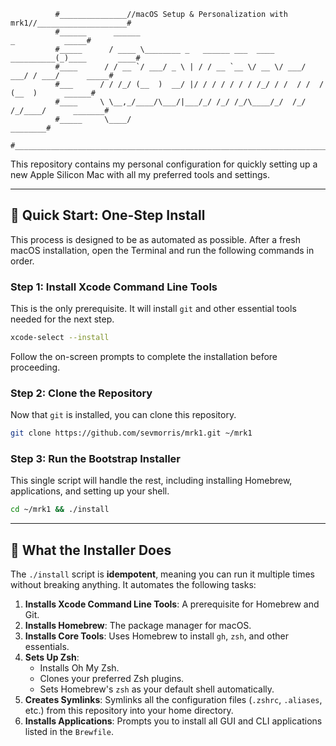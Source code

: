 ```
          #_______________//macOS Setup & Personalization with mrk1//____________________#
          #______      ______                                           _           _____#
          #_____      / ____ \________ _   ______ ___  ____  __________(_)____       ____#
          #____      / / __ `/ ___/ _ \ | / / __ `__ \/ __ \/ ___/ ___/ / ___/      _____#
          #___      / / /_/ (__  )  __/ |/ / / / / / / /_/ / /  / /  / (__  )      ______#
          #____     \ \__,_/____/\___/|___/_/ /_/ /_/\____/_/  /_/  /_/____/      _______#
          #_____     \____/                                                      ________#
          #______________________________________________________________________________#
```

This repository contains my personal configuration for quickly setting up a new Apple Silicon Mac with all my preferred tools and settings.

---

## 🚀 Quick Start: One-Step Install

This process is designed to be as automated as possible. After a fresh macOS installation, open the Terminal and run the following commands in order.

### Step 1: Install Xcode Command Line Tools
This is the only prerequisite. It will install `git` and other essential tools needed for the next step.

```bash
xcode-select --install
```
Follow the on-screen prompts to complete the installation before proceeding.

### Step 2: Clone the Repository
Now that `git` is installed, you can clone this repository.

```bash
git clone https://github.com/sevmorris/mrk1.git ~/mrk1
```

### Step 3: Run the Bootstrap Installer
This single script will handle the rest, including installing Homebrew, applications, and setting up your shell.

```bash
cd ~/mrk1 && ./install
```

---

## 🤖 What the Installer Does

The `./install` script is **idempotent**, meaning you can run it multiple times without breaking anything. It automates the following tasks:

1.  **Installs Xcode Command Line Tools**: A prerequisite for Homebrew and Git.
2.  **Installs Homebrew**: The package manager for macOS.
3.  **Installs Core Tools**: Uses Homebrew to install `gh`, `zsh`, and other essentials.
4.  **Sets Up Zsh**:
    * Installs Oh My Zsh.
    * Clones your preferred Zsh plugins.
    * Sets Homebrew's `zsh` as your default shell automatically.
5.  **Creates Symlinks**: Symlinks all the configuration files (`.zshrc`, `.aliases`, etc.) from this repository into your home directory.
6.  **Installs Applications**: Prompts you to install all GUI and CLI applications listed in the `Brewfile`.
